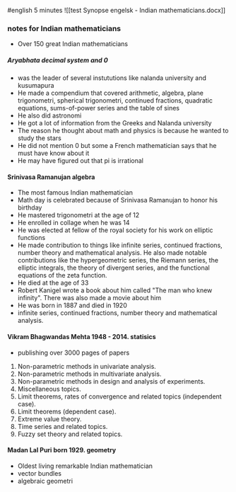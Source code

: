 #english 
5 minutes
![[test Synopse engelsk - Indian mathematicians.docx]]
### notes for Indian mathematicians
- Over 150 great Indian mathematicians
##### Aryabhata decimal system and 0
- was the leader of several instututions like nalanda university and kusumapura
- He made a compendium that covered arithmetic, algebra, plane trigonometri, spherical trigonometri, continued fractions, quadratic equations, sums-of-power series and the table of sines
- He also did astronomi
- He got a lot of information from the Greeks and Nalanda university
- The reason he thought about math and physics is because he wanted to study the stars
- He did not mention 0 but some a French mathematician says that he must have know about it
- He may have figured out that pi is irrational
#### Srinivasa Ramanujan algebra
- The most famous Indian mathematician
- Math day is celebrated because of Srinivasa Ramanujan to honor his birthday
- He mastered trigonometri at the age of 12
- He enrolled in collage when he was 14
- He was elected at fellow of the royal society for his work on elliptic functions
- He made contribution to things like infinite series, continued fractions, number theory and mathematical analysis. He also made notable contributions like the hypergeometric series, the Riemann series, the elliptic integrals, the theory of divergent series, and the functional equations of the zeta function.
- He died at the age of 33
- Robert Kanigel wrote a book about him called "The man who knew infinity". There was also made a movie about him
- He was born in 1887 and died in 1920
- infinite series, continued fractions, number theory and mathematical analysis.

#### Vikram Bhagwandas Mehta 1948 - 2014. statisics
- publishing over 3000 pages of papers
1. Non-parametric methods in univariate analysis.
2. Non-parametric methods in multivariate analysis.
3. Non-parametric methods in design and analysis of experiments.
4. Miscellaneous topics.
5. Limit theorems, rates of convergence and related topics (independent case).
6. Limit theorems (dependent case).
7. Extreme value theory.
8. Time series and related topics.
9. Fuzzy set theory and related topics.

#### Madan Lal Puri born 1929. geometry
- Oldest living remarkable Indian mathematician 
- vector bundles
- algebraic geometri
